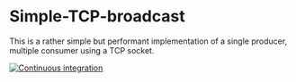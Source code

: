 # Simple-TCP-broadcast

This is a rather simple but performant implementation of a single producer, multiple consumer using a TCP socket.


[![Continuous integration](https://github.com/scristobal/tcp-broadcast/actions/workflows/cargo.yml/badge.svg)](https://github.com/scristobal/tcp-broadcast/actions/workflows/cargo.yml)
